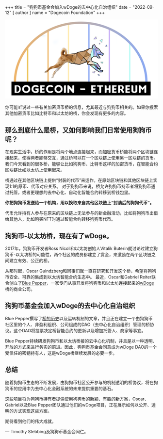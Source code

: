 +++
title = "狗狗币基金会加入wDoge的去中心化自治组织"
date = "2022-09-12"
[ author ]
  name = "Dogecoin Foundation"
+++

<img src="/doge-bridge-logo.png" class='center' width='600'/>

你可能听说过一些有关加密货币桥的信息，尤其最近与狗狗币相关的。如果你搜索其他加密货币比如比特币和以太坊的桥，你会发现有更多的内容。

## 那么到底什么是桥，又如何影响我们日常使用狗狗币呢？

在现实生活中，桥的作用是将两个地点连接起来，而加密货币桥能将两个区块链连接起来，使得两者能够交互，通过桥可以在一个区块链上使用另一区块链的货币。 我们今天看到的很多桥，能够让比如狗狗币、比特币这样的加密货币，在智能合约区块链比如以太坊上使用起来。

桥通过在其他区块链上提供“封装的代币”来运作，在原始区块链和其他区块链上实现1:1的原币、代币对应关系。 对于狗狗币来说，桥允许狗狗币持币者将狗狗币通过托管，或者更理想的去中心化、自动化智能合约转移到桥钱包里。

**你把狗狗币发送给一个机构，用以换取来自其他区块链上“封装后的狗狗代币”。**

代币允许持有人参与在原来的区块链上无法参与的新金融活动，比如将狗狗币出借给其他人，比如购买NFT时通过智能合约转移狗狗币代币。

## 狗狗币-以太坊桥，现在有了wDoge。

2017年，狗狗币开发者Ross Nicoll和以太坊创始人Vitalik Buterin就讨论过建立狗狗币-以太坊桥的可能性，两个社区的成员都建立了赏金，来激励在两个区块链之间建立有效、公正的桥。 

从那时起，Oscar Guindzberg和同事们就一直在研究和开发这个桥，希望将狗狗币安全、可靠的集成到以太坊智能合约生态中。
最近，Oscar和Gabriel Reiter联合创立了[Blue Pepper](https://bluepepper.io)，一家专门从事开发将狗狗币和以太坊连接起来的[wDoge](https://wdoge.tech)桥的商业公司。

## 狗狗币基金会加入wDoge的去中心化自治组织

Blue Pepper撰写了[桥的历史](https://medium.com/@bluepepper/doge-eth-bridge-past-present-and-future-89f7623bcab6)以及运转机制的文章，并且正在建立一个由狗狗币
社区里的个人、非盈利组织、公司组成的DAO（去中心化自治组织）管理的桥协议。这个DAO将投票决定桥智能合约的更新以及增加托管人、商家等事宜。

Blue Pepper持续研发狗狗币和以太坊桥接的去中心化机制，并且是以一种透明、开放的方式来进行务实的前进。因此，狗狗币基金会同意成为wDoge DAO的一个受信任的密钥持有人，这是wDoge桥继续发展的必要一步。

## 总结

随着狗狗币生态的不断发展，由狗狗币社区公开参与的机制透明的桥协议，将在狗狗币的应用中为去中心化金融系统的未来提供重要的基石。 

这些项目将为狗狗币持有者提供使用狗狗币的新颖、有趣的新方案，Oscar、Gabriel以及Blue Pepper团队通过他们的wDoge项目，正在展示如何以公开、透明的方式实现这些方案。

期待看到他们的伟大成就。

— Timothy Stebbing及狗狗币基金会同仁。
